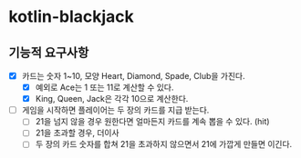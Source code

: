# kotlin-blackjack

## 기능적 요구사항
- [x] 카드는 숫자 1~10, 모양 Heart, Diamond, Spade, Club을 가진다.
  - [x] 예외로 Ace는 1 또는 11로 계산할 수 있다.
  - [x] King, Queen, Jack은 각각 10으로 계산한다.
- [ ] 게임을 시작하면 플레이어는 두 장의 카드를 지급 받는다.
  - [ ] 21을 넘지 않을 경우 원한다면 얼마든지 카드를 계속 뽑을 수 있다. (hit)
  - [ ] 21을 초과할 경우, 더이사
  - [ ] 두 장의 카드 숫자를 합쳐 21을 초과하지 않으면서 21에 가깝게 만들면 이긴다. 
